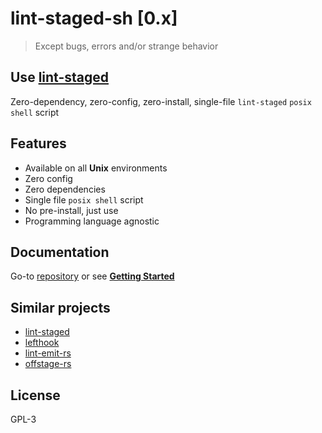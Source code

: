# lint-staged-sh \[0.x\]

> Except bugs, errors and/or strange behavior

## Use [lint-staged](https://github.com/lint-staged/lint-staged)

Zero-dependency, zero-config, zero-install, single-file `lint-staged` `posix shell` script

## Features

- Available on all **Unix** environments
- Zero config
- Zero dependencies
- Single file `posix shell` script
- No pre-install, just use
- Programming language agnostic

## Documentation

Go-to [repository](https://github.com/dalisoft/lint-staged-sh) or see [**Getting Started**](./GET_STARTED.md)

## Similar projects

- [lint-staged](https://github.com/lint-staged/lint-staged)
- [lefthook](https://github.com/evilmartians/lefthook)
- [lint-emit-rs](https://crates.io/crates/lint-emit)
- [offstage-rs](https://crates.io/crates/offstage)

## License

GPL-3
